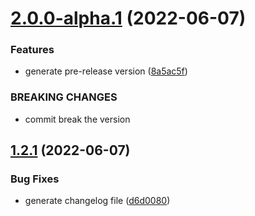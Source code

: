 # [2.0.0-alpha.1](https://github.com/huutri148/auto-releasing/compare/v1.2.1...v2.0.0-alpha.1) (2022-06-07)


### Features

* generate pre-release version ([8a5ac5f](https://github.com/huutri148/auto-releasing/commit/8a5ac5f5dc85e5a486ab17f5b5bc3acb8ce258aa))


### BREAKING CHANGES

* commit break the version

## [1.2.1](https://github.com/huutri148/auto-releasing/compare/v1.2.0...v1.2.1) (2022-06-07)


### Bug Fixes

* generate changelog file ([d6d0080](https://github.com/huutri148/auto-releasing/commit/d6d008033ed12385050bab3e4cada40b09e7ea80))
